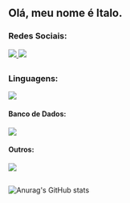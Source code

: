 ## Olá, meu nome é Italo.

 ### Redes Sociais:
<p align="left">
  <a href="https://www.instagram.com/_itallok/" target="_blank">
    <img src="https://skillicons.dev/icons?i=instagram" />
  </a>
  <a href="https://www.linkedin.com/in/itallok/" target="_blank">
    <img src="https://skillicons.dev/icons?i=linkedin" />
  </a>
</p>

  ##
  
### Linguagens:

<p align="left">
  <a href="https://skillicons.dev">
    <img src="https://skillicons.dev/icons?i=c,cs,java,kotlin,html,css,js,python,php" />
  </a>
</p>


#### Banco de Dados:

<p align="left">
  <a href="https://skillicons.dev">
    <img src="https://skillicons.dev/icons?i=mysql,sqlite" />
  </a>
</p>

#### Outros:

<p align="left">
  <a href="https://skillicons.dev">
    <img src="https://skillicons.dev/icons?i=unity,net,firebase,nodejs,react" />
  </a>
</p>

 ##
 
![Anurag's GitHub stats](https://github-readme-stats.vercel.app/api?username=ItalloK&show_icons=true&theme=dark )

  

